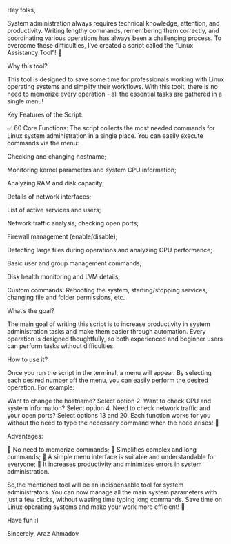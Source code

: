 Hey folks,

System administration always requires technical knowledge, attention, and productivity. Writing lengthy commands, remembering them correctly, and coordinating various operations has always been a challenging process. To overcome these difficulties, I’ve created a script called the “Linux Assistancy Tool”! 🎉

Why this tool? 

This tool is designed to save some time for professionals working with Linux operating systems and simplify their workflows. With this toolt, there is no need to memorize every operation - all the essential tasks are gathered in a single menu!

Key Features of the Script: 

✅ 60 Core Functions: The script collects the most needed commands for Linux system administration in a single place. You can easily execute commands via the menu:

Checking and changing hostname;

Monitoring kernel parameters and system CPU information;

Analyzing RAM and disk capacity;

Details of network interfaces;

List of active services and users;

Network traffic analysis, checking open ports;

Firewall management (enable/disable);

Detecting large files during operations and analyzing CPU performance;

Basic user and group management commands;

Disk health monitoring and LVM details;

Custom commands: Rebooting the system, starting/stopping services, changing file and folder permissions, etc.

What’s the goal? 

The main goal of writing this script is to increase productivity in system administration tasks and make them easier through automation. Every operation is designed thoughtfully, so both experienced and beginner users can perform tasks without difficulties.

How to use it? 

Once you run the script in the terminal, a menu will appear. By selecting each desired number off the menu, you can easily perform the desired operation. For example:

Want to change the hostname? Select option 2.
Want to check CPU and system information? Select option 4.
Need to check network traffic and your open ports? Select options 13 and 20.
Each function works for you without the need to type the necessary command when the need arises! 🎯

Advantages: 

🔹 No need to memorize commands;
🔹 Simplifies complex and long commands;
🔹 A simple menu interface is suitable and understandable for everyone;
🔹 It increases productivity and minimizes errors in system administration.

So,the mentioned tool will be an indispensable tool for system administrators. You can now manage all the main system parameters with just a few clicks, without wasting time typing long commands. Save time on Linux operating systems and make your work more efficient! 🚀

Have fun :) 

Sincerely,
Araz Ahmadov
